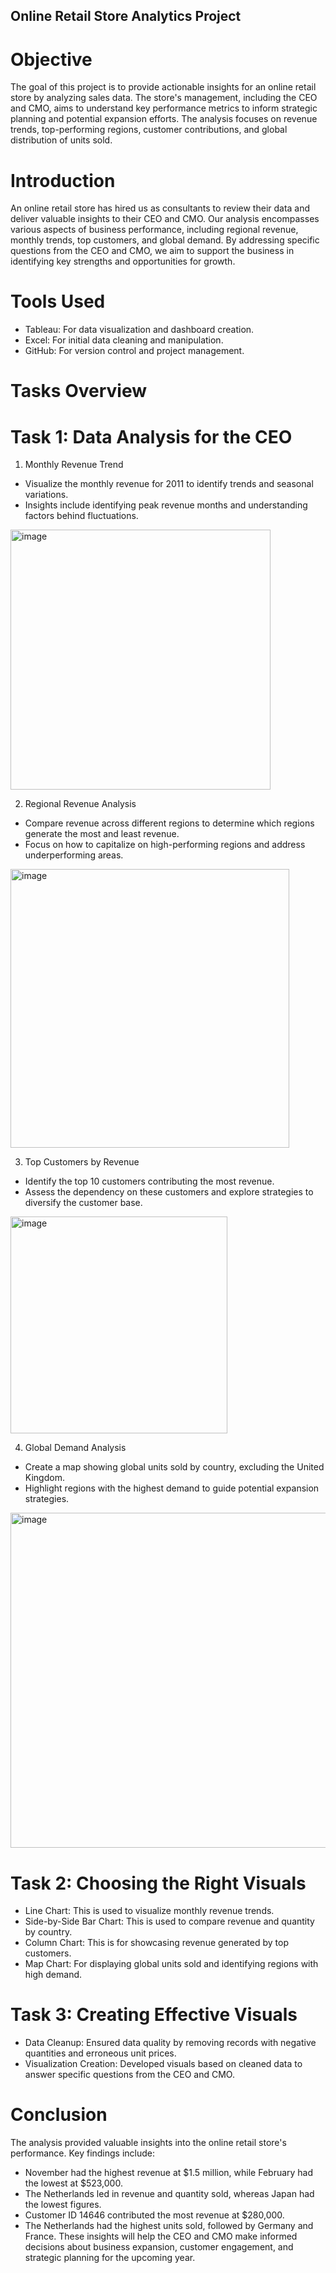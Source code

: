 ## Online Retail Store Analytics Project

# Objective

The goal of this project is to provide actionable insights for an online retail store by analyzing sales data. The store's management, including the CEO and CMO, aims to understand key performance metrics to inform strategic planning and potential expansion efforts. The analysis focuses on revenue trends, top-performing regions, customer contributions, and global distribution of units sold.

# Introduction

An online retail store has hired us as consultants to review their data and deliver valuable insights to their CEO and CMO. Our analysis encompasses various aspects of business performance, including regional revenue, monthly trends, top customers, and global demand. By addressing specific questions from the CEO and CMO, we aim to support the business in identifying key strengths and opportunities for growth.

# Tools Used
- Tableau: For data visualization and dashboard creation.
- Excel: For initial data cleaning and manipulation.
- GitHub: For version control and project management.

# Tasks Overview

# Task 1: Data Analysis for the CEO
1. Monthly Revenue Trend

- Visualize the monthly revenue for 2011 to identify trends and seasonal variations.
- Insights include identifying peak revenue months and understanding factors behind fluctuations.

<img width="416" alt="image" src="https://github.com/user-attachments/assets/15777d76-87f9-4f53-b6c0-69f332afa848">

2. Regional Revenue Analysis

- Compare revenue across different regions to determine which regions generate the most and least revenue.
- Focus on how to capitalize on high-performing regions and address underperforming areas.

<img width="446" alt="image" src="https://github.com/user-attachments/assets/74094401-f95f-4d8e-aee3-df8a122c7631">

3. Top Customers by Revenue

- Identify the top 10 customers contributing the most revenue.
- Assess the dependency on these customers and explore strategies to diversify the customer base.

<img width="347" alt="image" src="https://github.com/user-attachments/assets/16d7fd70-114f-4599-95ef-c865abfb41ef">

4. Global Demand Analysis

- Create a map showing global units sold by country, excluding the United Kingdom.
- Highlight regions with the highest demand to guide potential expansion strategies.

<img width="536" alt="image" src="https://github.com/user-attachments/assets/681120a8-a66c-4668-a0d5-928551511bc2">

# Task 2: Choosing the Right Visuals

- Line Chart: This is used to visualize monthly revenue trends.
- Side-by-Side Bar Chart: This is used to compare revenue and quantity by country.
- Column Chart: This is for showcasing revenue generated by top customers.
- Map Chart: For displaying global units sold and identifying regions with high demand.

# Task 3: Creating Effective Visuals

- Data Cleanup: Ensured data quality by removing records with negative quantities and erroneous unit prices.
- Visualization Creation: Developed visuals based on cleaned data to answer specific questions from the CEO and CMO.

# Conclusion

The analysis provided valuable insights into the online retail store's performance. Key findings include:

- November had the highest revenue at $1.5 million, while February had the lowest at $523,000.
- The Netherlands led in revenue and quantity sold, whereas Japan had the lowest figures.
- Customer ID 14646 contributed the most revenue at $280,000.
- The Netherlands had the highest units sold, followed by Germany and France.
These insights will help the CEO and CMO make informed decisions about business expansion, customer engagement, and strategic planning for the upcoming year.

